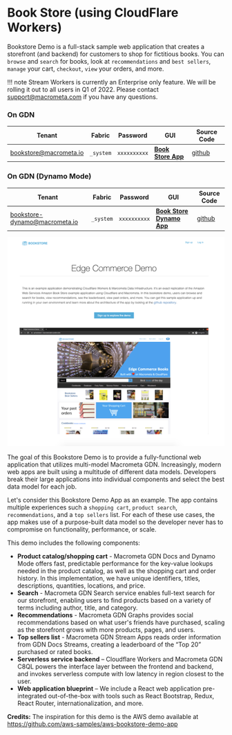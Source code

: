 # Book Store (using CloudFlare Workers)

Bookstore Demo is a full-stack sample web application that creates a storefront (and backend) for customers to shop for fictitious books. You can `browse` and `search` for books, look at `recommendations` and `best sellers`, `manage` your cart, `checkout`, `view` your orders, and more.

!!! note
		Stream Workers is currently an Enterprise only feature. We will be rolling it out to all users in Q1 of 2022.
		Please contact support@macrometa.com if you have any questions.

### On GDN

| **Tenant** | **Fabric** | **Password** | **GUI** | **Source Code**|
|----------- |----------|-----------|--------------|-----------|
| bookstore@macrometa.io | `_system` | `xxxxxxxxxx` | [**Book Store App**](https://bookstore.macrometadev.workers.dev/) |[github](https://github.com/Macrometacorp/tutorial-cloudflare-bookstore)|

### On GDN (Dynamo Mode)

| **Tenant** | **Fabric** | **Password** | **GUI** | **Source Code**|
|----------- |----------|-----------|--------------|-----------|
| bookstore-dynamo@macrometa.io | `_system` | `xxxxxxxxxx` | [**Book Store Dynamo App**](https://bookstore-dynamo.macrometadev.workers.dev/) |[github](https://github.com/Macrometacorp/tutorial-cloudflare-bookstore-dynamo)|

![Bookstore](/img/bookstore.png)

The goal of this Bookstore Demo is to provide a fully-functional web application that utilizes multi-model Macrometa GDN. Increasingly, modern web apps are built using a multitude of different data models. Developers break their large applications into individual components and select the best data model for each job.

Let's consider this Bookstore Demo App as an example. The app contains multiple experiences such a `shopping cart`, `product search`, `recommendations`, and a `top sellers` list. For each of these use cases, the app makes use of a purpose-built data model so the developer never has to compromise on functionality, performance, or scale.

This demo includes the following components:

* **Product catalog/shopping cart** - Macrometa GDN Docs and Dynamo Mode offers fast, predictable performance for the key-value lookups needed in the product catalog, as well as the shopping cart and order history. In this implementation, we have unique identifiers, titles, descriptions, quantities, locations, and price.
* **Search** - Macrometa GDN Search service enables full-text search for our storefront, enabling users to find products based on a variety of terms including author, title, and category.
* **Recommendations** - Macrometa GDN Graphs  provides social recommendations based on what user's friends have purchased, scaling as the storefront grows with more products, pages, and users.
* **Top sellers list** - Macrometa GDN Stream Apps reads order information from GDN Docs Streams, creating a leaderboard of the “Top 20” purchased or rated books.
* **Serverless service backend** – Cloudflare Workers and Macrometa GDN C8QL powers the interface layer between the frontend and backend, and invokes serverless compute with low latency in region closest to the user.
* **Web application blueprint** – We include a React web application pre-integrated out-of-the-box with tools such as React Bootstrap, Redux, React Router, internationalization, and more.

**Credits:** The inspiration for this demo is the AWS demo available at https://github.com/aws-samples/aws-bookstore-demo-app
